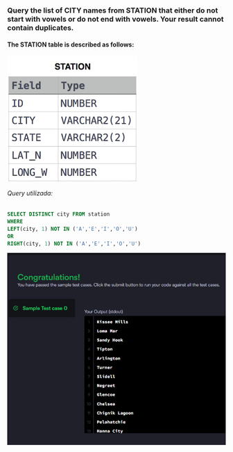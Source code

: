 ### Query the list of CITY names from STATION that either do not start with vowels or do not end with vowels. Your result cannot contain duplicates.

#### The STATION table is described as follows:

![alt text](table.png)

_Query utilizada:_

```sql

SELECT DISTINCT city FROM station
WHERE
LEFT(city, 1) NOT IN ('A','E','I','O','U')
OR
RIGHT(city, 1) NOT IN ('A','E','I','O','U')
```

![alt text](image.png)
